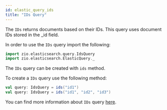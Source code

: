 ```yaml
---
id: elastic_query_ids
title: "IDs Query"
---
```


The `IDs` returns documents based on their IDs. This query uses document IDs stored in the _id field. 

In order to use the `IDs` query import the following:
```scala
import zio.elasticsearch.query.IdsQuery
import zio.elasticsearch.ElasticQuery._
```

The `IDs` query can be created with `ids` method.

To create a `IDs` query use the following method:
```scala
val query: IdsQuery = ids("id1")
val query: IdsQuery = ids("id1", "id2", "id3")
```

You can find more information about `IDs` query [here](https://www.elastic.co/guide/en/elasticsearch/reference/7.17/query-dsl-ids-query.html).
